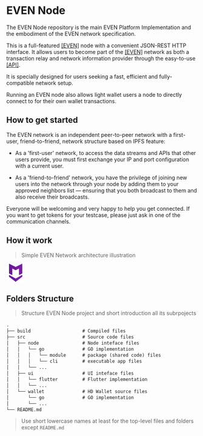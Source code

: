 # EVEN Node

The EVEN Node repository is the main EVEN Platform Implementation and the embodiment of the EVEN network specification. 

This is a full-featured [[EVEN]](https://evenfound.org/) node with a convenient JSON-REST HTTP interface.
It allows users to become part of the [[EVEN]](https://evenfound.org/) network as both a transaction relay
and network information provider through the easy-to-use [[API]](https://evenfound.org/reference).

It is specially designed for users seeking a fast, efficient and fully-compatible network setup.

Running an EVEN node also allows light wallet users a node to directly connect to for their own wallet transactions.

<!-- *-* **License:** GPLv3 -->

## How to get started

The EVEN network is an independent peer-to-peer network with a first-user, friend-to-friend, network structure based on IPFS feature:

- As a 'first-user' network, to access the data streams and APIs that other users provide, you must first exchange your IP and port configuration with a current user.

- As a 'friend-to-friend' network, you have the privilege of joining new users into the network through your node
by adding them to your approved neighbors list — ensuring that you both broadcast to them and also receive their broadcasts.
 
Everyone will be welcoming and very happy to help you get connected.
If you want to get tokens for your testcase, please just ask in one of the communication channels.

## How it work
> Simple EVEN Network architecture illustration

![](https://github.com/adam-p/markdown-here/raw/master/src/common/images/icon48.png "Simple EVEN Network architecture illustration")

## Folders Structure

> Structure EVEN Node project and short introduction all its subrpojects

<!-- ### A typical top-level directory layout -->

    .
    ├── build                   # Compiled files
    ├── src                     # Source code files
    │   ├── node                # Node inteface files 
    │   │   └── go              # GO implementation  
    │   │   │   └── module      # package (shared code) files  
    │   │   │   └── cli         # executable app files  
    │   │   └── ...
    │   ├── ui                  # UI inteface files 
    │   │   └── flutter         # Flutter implementation  
    │   │   └── ...
    │   └── wallet              # HD Wallet source files 
    │       └── go              # GO implementation
    │       └── ...
    └── README.md

> Use short lowercase names at least for the top-level files and folders except  `README.md`



